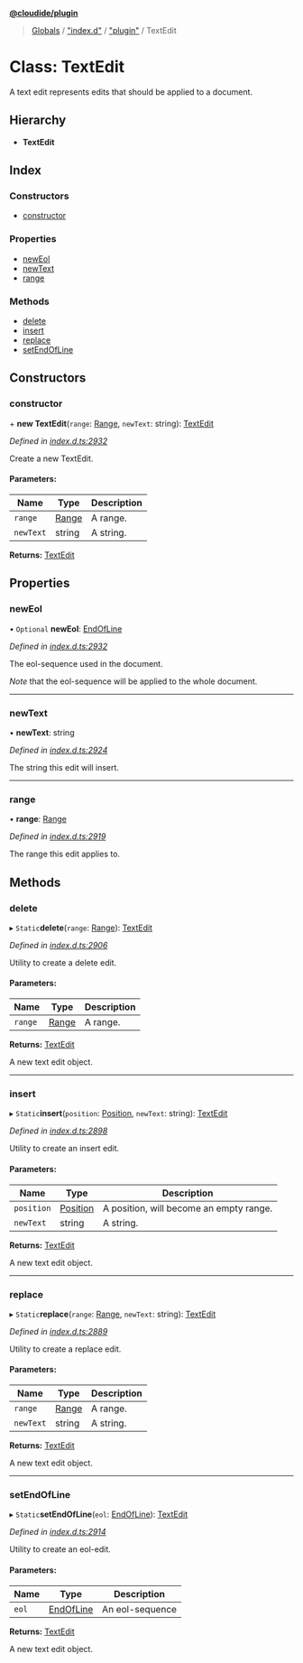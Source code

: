 **[@cloudide/plugin](../README.md)**

> [Globals](../README.md) / ["index.d"](../modules/_index_d_.md) / ["plugin"](../modules/_index_d_._plugin_.md) / TextEdit

# Class: TextEdit

A text edit represents edits that should be applied
to a document.

## Hierarchy

* **TextEdit**

## Index

### Constructors

* [constructor](_index_d_._plugin_.textedit.md#constructor)

### Properties

* [newEol](_index_d_._plugin_.textedit.md#neweol)
* [newText](_index_d_._plugin_.textedit.md#newtext)
* [range](_index_d_._plugin_.textedit.md#range)

### Methods

* [delete](_index_d_._plugin_.textedit.md#delete)
* [insert](_index_d_._plugin_.textedit.md#insert)
* [replace](_index_d_._plugin_.textedit.md#replace)
* [setEndOfLine](_index_d_._plugin_.textedit.md#setendofline)

## Constructors

### constructor

\+ **new TextEdit**(`range`: [Range](_index_d_._plugin_.range.md), `newText`: string): [TextEdit](_index_d_._plugin_.textedit.md)

*Defined in [index.d.ts:2932](https://github.com/huaweicloud/cloudide-plugin-api/blob/1ab5ef8/index.d.ts#L2932)*

Create a new TextEdit.

#### Parameters:

Name | Type | Description |
------ | ------ | ------ |
`range` | [Range](_index_d_._plugin_.range.md) | A range. |
`newText` | string | A string.  |

**Returns:** [TextEdit](_index_d_._plugin_.textedit.md)

## Properties

### newEol

• `Optional` **newEol**: [EndOfLine](../enums/_index_d_._plugin_.endofline.md)

*Defined in [index.d.ts:2932](https://github.com/huaweicloud/cloudide-plugin-api/blob/1ab5ef8/index.d.ts#L2932)*

The eol-sequence used in the document.

*Note* that the eol-sequence will be applied to the
whole document.

___

### newText

•  **newText**: string

*Defined in [index.d.ts:2924](https://github.com/huaweicloud/cloudide-plugin-api/blob/1ab5ef8/index.d.ts#L2924)*

The string this edit will insert.

___

### range

•  **range**: [Range](_index_d_._plugin_.range.md)

*Defined in [index.d.ts:2919](https://github.com/huaweicloud/cloudide-plugin-api/blob/1ab5ef8/index.d.ts#L2919)*

The range this edit applies to.

## Methods

### delete

▸ `Static`**delete**(`range`: [Range](_index_d_._plugin_.range.md)): [TextEdit](_index_d_._plugin_.textedit.md)

*Defined in [index.d.ts:2906](https://github.com/huaweicloud/cloudide-plugin-api/blob/1ab5ef8/index.d.ts#L2906)*

Utility to create a delete edit.

#### Parameters:

Name | Type | Description |
------ | ------ | ------ |
`range` | [Range](_index_d_._plugin_.range.md) | A range. |

**Returns:** [TextEdit](_index_d_._plugin_.textedit.md)

A new text edit object.

___

### insert

▸ `Static`**insert**(`position`: [Position](_index_d_._plugin_.position.md), `newText`: string): [TextEdit](_index_d_._plugin_.textedit.md)

*Defined in [index.d.ts:2898](https://github.com/huaweicloud/cloudide-plugin-api/blob/1ab5ef8/index.d.ts#L2898)*

Utility to create an insert edit.

#### Parameters:

Name | Type | Description |
------ | ------ | ------ |
`position` | [Position](_index_d_._plugin_.position.md) | A position, will become an empty range. |
`newText` | string | A string. |

**Returns:** [TextEdit](_index_d_._plugin_.textedit.md)

A new text edit object.

___

### replace

▸ `Static`**replace**(`range`: [Range](_index_d_._plugin_.range.md), `newText`: string): [TextEdit](_index_d_._plugin_.textedit.md)

*Defined in [index.d.ts:2889](https://github.com/huaweicloud/cloudide-plugin-api/blob/1ab5ef8/index.d.ts#L2889)*

Utility to create a replace edit.

#### Parameters:

Name | Type | Description |
------ | ------ | ------ |
`range` | [Range](_index_d_._plugin_.range.md) | A range. |
`newText` | string | A string. |

**Returns:** [TextEdit](_index_d_._plugin_.textedit.md)

A new text edit object.

___

### setEndOfLine

▸ `Static`**setEndOfLine**(`eol`: [EndOfLine](../enums/_index_d_._plugin_.endofline.md)): [TextEdit](_index_d_._plugin_.textedit.md)

*Defined in [index.d.ts:2914](https://github.com/huaweicloud/cloudide-plugin-api/blob/1ab5ef8/index.d.ts#L2914)*

Utility to create an eol-edit.

#### Parameters:

Name | Type | Description |
------ | ------ | ------ |
`eol` | [EndOfLine](../enums/_index_d_._plugin_.endofline.md) | An eol-sequence |

**Returns:** [TextEdit](_index_d_._plugin_.textedit.md)

A new text edit object.
